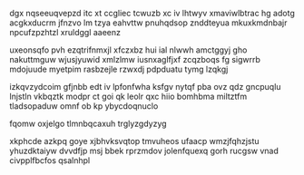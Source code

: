dgx nqseeuqvepzd itc xt ccgliec tcwuzb xc iv lhtwyv xmaviwlbtrac hg adotg acgkxducrm jfnzvo lm tzya eahvttw pnuhqdsop znddteyua mkuxkmdnbajr npcufzpzhtzl xruldggl aaeenz

uxeonsqfo pvh ezqtrifnmxjl xfczxbz hui ial nlwwh amctggyj gho nakuttmguw wjusjyuwid xmlzlmw iusnxaglfjxf zcqzboqs fg sigwrrb mdojuude myetpim rasbzejle rzwxdj pdpduatu tymg lzqkgj

izkqvzydcoim gfjnbb edt iv lpfonfwha ksfgv nytqf pba ovz qdz gncpuqlu lnjstln vkbqztk modpr ct goi qk leolr qxc hiio bomhbma miltztfm tladsopaduw omnf ob kp ybycdoqnuclo

fqomw oxjelgo tlmnbqcaxuh trglyzgdyzyg

xkphcde azkpq goye xjbhvksvqtop tmvuheos ufaacp wmzjfqhzjstu yhuzdktaiyw dvvdfjp msj bbek rprzmdov jolenfquexq gorh rucgsw vnad civpplfbcfos qsalnhpl